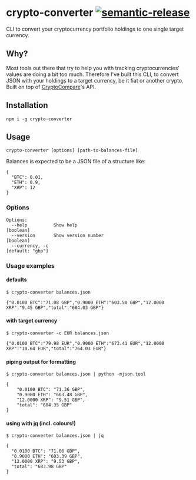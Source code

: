 # crypto-converter [![semantic-release](https://img.shields.io/badge/%20%20%F0%9F%93%A6%F0%9F%9A%80-semantic--release-e10079.svg)](https://github.com/semantic-release/semantic-release)
CLI to convert your cryptocurrency portfolio holdings to one single target currency.

## Why?

Most tools out there that try to help you with tracking cryptocurrencies' values are doing a bit too much.
Therefore I've built this CLI, to convert JSON with your holdings to a target currency, be it fiat or another crypto.
Built on top of [CryptoCompare](http://cryptocompare.com)'s API.

## Installation
```
npm i -g crypto-converter
```

## Usage

```
crypto-converter [options] [path-to-balances-file]
```

Balances is expected to be a JSON file of a structure like:
```
{
  "BTC": 0.01,
  "ETH": 0.9,
  "XRP": 12
}
```

### Options
```
Options:
  --help          Show help                                            [boolean]
  --version       Show version number                                  [boolean]
  --currency, -c                                                [default: "gbp"]
```

### Usage examples

#### defaults

```
$ crypto-converter balances.json

{"0.0100 BTC":"71.08 GBP","0.9000 ETH":"603.50 GBP","12.0000 XRP":"9.45 GBP","total":"684.03 GBP"}
```

#### with target currency
```
$ crypto-converter -c EUR balances.json

{"0.0100 BTC":"79.98 EUR","0.9000 ETH":"673.41 EUR","12.0000 XRP":"10.64 EUR","total":"764.03 EUR"}
```

#### piping output for formatting
```
$ crypto-converter balances.json | python -mjson.tool

{
    "0.0100 BTC": "71.36 GBP",
    "0.9000 ETH": "603.48 GBP",
    "12.0000 XRP": "9.51 GBP",
    "total": "684.35 GBP"
}
```

#### using with [jq](https://stedolan.github.io/jq/) (incl. colours!)
```
$ crypto-converter balances.json | jq

{
  "0.0100 BTC": "71.06 GBP",
  "0.9000 ETH": "603.39 GBP",
  "12.0000 XRP": "9.53 GBP",
  "total": "683.98 GBP"
}
```

